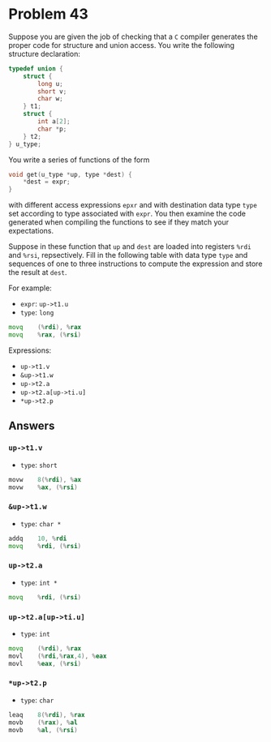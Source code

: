 # Problem 43

Suppose you are given the job of checking that a `C` compiler generates the proper
code for structure and union access. You write the following structure declaration:

```C
typedef union {
    struct {
        long u;
        short v;
        char w;
    } t1;
    struct {
        int a[2];
        char *p;
    } t2;
} u_type;
```

You write a series of functions of the form

```C
void get(u_type *up, type *dest) {
    *dest = expr;
}
```

with different access expressions `epxr` and with destination data type `type` set
according to type associated with `expr`. You then examine the code generated
when compiling the functions to see if they match your expectations.

Suppose in these function that `up` and `dest` are loaded into registers `%rdi` and
`%rsi`, repsectively. Fill in the following table with data type `type` and sequences of
one to three instructions to compute the expression and store the result at `dest`.

For example:

- `expr`: `up->t1.u`
- `type`: `long`

```asm
movq    (%rdi), %rax
movq    %rax, (%rsi)
```

Expressions:

- `up->t1.v`
- `&up->t1.w`
- `up->t2.a`
- `up->t2.a[up->ti.u]`
- `*up->t2.p`

## Answers

### `up->t1.v`

- `type`: `short`

```asm
movw    8(%rdi), %ax
movw    %ax, (%rsi)
```

### `&up->t1.w`

- `type`: `char *`

```asm
addq    10, %rdi
movq    %rdi, (%rsi)
```

### `up->t2.a`

- `type`: `int *`

```asm
movq    %rdi, (%rsi)
```

### `up->t2.a[up->ti.u]`

- `type`: `int`

```asm
movq    (%rdi), %rax
movl    (%rdi,%rax,4), %eax
movl    %eax, (%rsi)
```

### `*up->t2.p`

- `type`: `char`

```asm
leaq    8(%rdi), %rax
movb    (%rax), %al
movb    %al, (%rsi)
```
